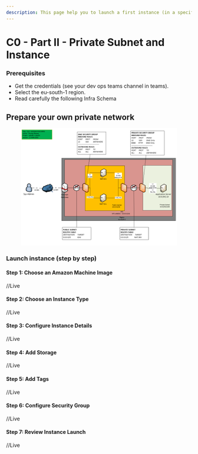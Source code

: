 ```yaml
---
description: This page help you to launch a first instance (in a specific subnet)
---
```


# C0 - Part II - Private Subnet and Instance

### Prerequisites

* Get the credentials (see your dev ops teams channel in teams).
* Select the eu-south-1 region.
* Read carefully the following Infra Schema

## **Prepare your own private network**

<figure><img src="../../../.gitbook/assets/image.png" alt=""><figcaption></figcaption></figure>

### **Launch instance (step by step)**

#### Step 1: Choose an Amazon Machine Image

//Live

#### Step 2: Choose an Instance Type&#x20;

//Live

#### Step 3: Configure Instance Details

//Live

#### Step 4: Add Storage

//Live&#x20;

#### Step 5: Add Tags

//Live

#### Step 6: Configure Security Group&#x20;

//Live

#### Step 7: Review Instance Launch&#x20;

//Live
